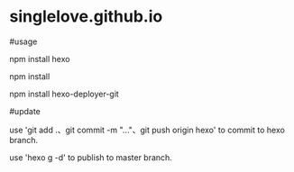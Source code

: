 # singlelove.github.io
#usage

npm install hexo

npm install

npm install hexo-deployer-git

#update

use 'git add .、git commit -m "..."、git push origin hexo' to commit to hexo branch.

use 'hexo g -d' to publish to master branch.
